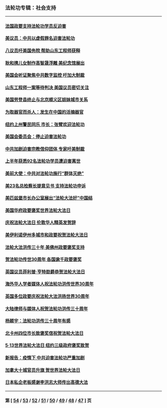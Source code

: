 ### 法轮功专辑：社会支持
---
#### [法国政要支持法轮功学员反迫害](../../pages/nf4386/n13841970.md?10160430) 
#### [美议员：中共以虚假罪名迫害法轮功](../../pages/nf4386/n13841083.md?10160430) 
#### [八议员吁美国务院 帮助山东工程师获释](../../pages/nf4386/n13836379.md?10160430) 
#### [耿和携儿女制作高智晟浮雕 美纪念馆展出](../../pages/nf4386/n13829624.md?10160430) 
#### [美国会听证聚焦中共数字监控 吁加大制裁](../../pages/nf4386/n13825083.md?10160430) 
#### [山东工程师一案等待判决 美国议员密切关注](../../pages/nf4386/n13815065.md?10160430) 
#### [美国劳登县终止与北京顺义区姐妹城市关系](../../pages/nf4386/n13811030.md?10160430) 
#### [为取器官而杀人：发生在中国的活摘器官](../../pages/nf4386/n13794731.md?10160430) 
#### [纽约上州警民同乐 市长：张臂欢迎法轮功](../../pages/nf4386/n13794375.md?10160430) 
#### [美国会委员会：停止迫害法轮功](../../pages/nf4386/n13788164.md?10160430) 
#### [中共加剧迫害宗教信仰团体 专家吁美制裁](../../pages/nf4386/n13780252.md?10160430) 
#### [上半年获悉92名法轮功学员遭迫害离世](../../pages/nf4386/n13772701.md?10160430) 
#### [美前大使：中共对法轮功施行“群体灭绝”](../../pages/nf4386/n13771705.md?10160430) 
#### [美23名总检察长提意见书 支持法轮功申诉](../../pages/nf4386/n13766596.md?10160430) 
#### [美匹兹堡市长办公室展出“法轮大法好”中国结](../../pages/nf4386/n13749721.md?10160430) 
#### [美国华府政要褒奖世界法轮大法日](../../pages/nf4386/n13743770.md?10160430) 
#### [庆祝法轮大法日 伦敦华人精英发贺辞](../../pages/nf4386/n13741593.md?10160430) 
#### [美伊利诺伊州多城市和政要祝贺法轮大法日](../../pages/nf4386/n13737149.md?10160430) 
#### [法轮大法洪传三十年 美佛州政要褒奖支持](../../pages/nf4386/n13737103.md?10160430) 
#### [贺法轮功传世30周年 各国逾千政要褒奖](../../pages/nf4386/n13735828.md?10160430) 
#### [英国议员菲利普‧亨特勋爵恭贺法轮大法日](../../pages/nf4386/n13736187.md?10160430) 
#### [海外华人学者媒体人祝法轮功洪传世界30周年](../../pages/nf4386/n13735835.md?10160430) 
#### [英国多位政要庆祝法轮大法洪扬世界30周年](../../pages/nf4386/n13734739.md?10160430) 
#### [大陆律师与媒体人祝贺法轮功洪传三十周年](../../pages/nf4386/n13735062.md?10160430) 
#### [杨颖宇：法轮功洪传三十周年有感](../../pages/nf4386/n13734884.md?10160430) 
#### [北卡州四位市长致褒奖信祝贺法轮大法日](../../pages/nf4386/n13733292.md?10160430) 
#### [5·13世界法轮大法日 纽约三级政府褒奖致贺](../../pages/nf4386/n13732651.md?10160430) 
#### [新报告：疫情下 中共迫害法轮功严重加剧](../../pages/nf4386/n13732612.md?10160430) 
#### [加拿大十城官员升旗 贺世界法轮大法日](../../pages/nf4386/n13729166.md?10160430) 
#### [日本私企老板感谢李洪志大师传出高德大法](../../pages/nf4386/n13726335.md?10160430) 

---
#### 第 [ [54](./54.md?10160430) / [53](./53.md?10160430) / [52](./52.md?10160430) / [51](./51.md?10160430) / [50](./50.md?10160430) / [49](./49.md?10160430) / [48](./48.md?10160430) / [47](./47.md?10160430) ] 页
